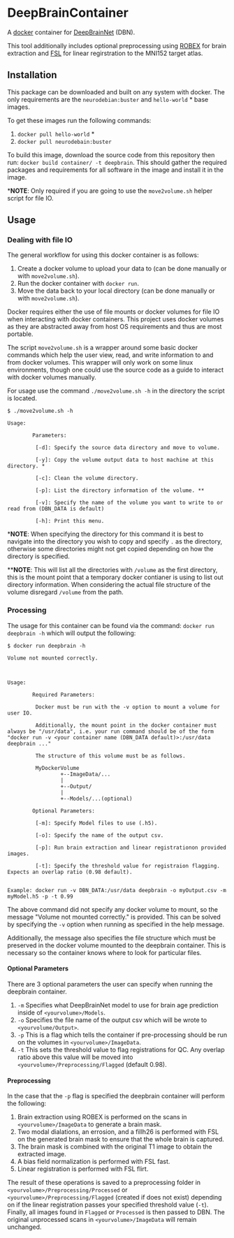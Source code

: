 # DeepBrainContainer
A [docker](https://www.docker.com/) container for [DeepBrainNet](https://github.com/vishnubashyam/DeepBrainNet) (DBN).

This tool additionally includes optional preprocessing using [ROBEX](https://www.nitrc.org/projects/robex) for brain extraction and [FSL](https://fsl.fmrib.ox.ac.uk/fsl/fslwiki/FLIRT) for linear regirstration to the MNI152 target atlas.

## Installation
This package can be downloaded and built on any system with docker. The only requirements are the `neurodebian:buster` and `hello-world` * base images.

To get these images run the following commands:
1. `docker pull hello-world` *
2. `docker pull neurodebain:buster`

To build this image, download the source code from this repository then run: `docker build container/ -t deepbrain`.
This should gather the required packages and requirements for all software in the image and install it in the image.

*__NOTE__:  Only required if you are going to use the `move2volume.sh` helper script for file IO.

## Usage
### Dealing with file IO

The general workflow for using this docker container is as follows:
1. Create a docker volume to upload your data to (can be done manually or with `move2volume.sh`).
2. Run the docker container with `docker run`.
3. Move the data back to your local directory (can be done manually or with `move2volume.sh`).

Docker requires either the use of file mounts or docker volumes for file IO when interacting with docker containers. This project uses docker volumes as they are abstracted away from host OS requirements and thus are most portable.

The script `move2volume.sh` is a wrapper around some basic docker commands which help the user view, read, and write information to and from docker volumes. This wrapper will only work on some linux environments, though one could use the source code as a guide to interact with docker volumes manually.

For usage use the command `./move2volume.sh -h` in the directory the script is located.
```
$ ./move2volume.sh -h

Usage:

        Parameters:

         [-d]: Specify the source data directory and move to volume.

         [-y]: Copy the volume output data to host machine at this directory. *

         [-c]: Clean the volume directory.

         [-p]: List the directory information of the volume. **

         [-v]: Specify the name of the volume you want to write to or read from (DBN_DATA is default)

         [-h]: Print this menu.
```
*__NOTE__: When specifying the directory for this command it is best to navigate into the directory you wish to copy and specify `.` as the directory, otherwise
           some directories might not get copied depending on how the directory is specified.

**__NOTE__: This will list all the directories with `/volume` as the first directory, this is the mount point that a temporary docker contianer is using to list
            out directory information. When considering the actual file structure of the volume disregard `/volume` from the path. 

### Processing

The usage for this container can be found via the command: `docker run deepbrain -h` which will output the following:
```
$ docker run deepbrain -h

Volume not mounted correctly.



Usage:

        Required Parameters:

         Docker must be run with the -v option to mount a volume for user IO.

         Additionally, the mount point in the docker container must always be "/usr/data", i.e. your run command should be of the form "docker run -v <your container name (DBN_DATA default)>:/usr/data deepbrain ..."

         The structure of this volume must be as follows.

         MyDockerVolume
                 +--ImageData/...
                 |
                 +--Output/
                 |
                 +--Models/...(optional)

        Optional Parameters:

         [-m]: Specify Model files to use (.h5).

         [-o]: Specify the name of the output csv.

         [-p]: Run brain extraction and linear registrationon provided images.

         [-t]: Specify the threshold value for registraion flagging. Expects an overlap ratio (0.98 default).


Example: docker run -v DBN_DATA:/usr/data deepbrain -o myOutput.csv -m myModel.h5 -p -t 0.99
```

The above command did not specify any docker volume to mount, so the message "Volume not mounted correctly." is provided. This can be solved by 
specifying the `-v` option when running as specified in the help message.

Additionally, the message also specifies the file structure which must be preserved in the docker volume mounted to the deepbrain container.
This is necessary so the container knows where to look for particular files.

#### Optional Parameters

There are 3 optional parameters the user can specify when running the deepbrain container.
1. `-m` Specifies what DeepBrainNet model to use for brain age prediction inside of `<yourvolume>/Models`.
2. `-o` Specifies the file name of the output csv which will be wrote to `<yourvolume/Output>`.
3. `-p` This is a flag which tells the container if pre-processing should be run on the volumes in `<yourvolume>/ImageData`.
4. `-t` This sets the threshold value to flag registrations for QC. Any overlap ratio above this value will be moved into `<yourvolume>/Preprocessing/Flagged` (default 0.98).

#### Preprocessing
In the case that the `-p` flag is specified the deepbrain container will perform the following:
1. Brain extraction using ROBEX is performed on the scans in `<yourvolume>/ImageData` to generate a brain mask.
2. Two modal dialations, an errosion, and a fillh26 is performed with FSL on the generated brain mask to ensure that the whole brain is captured.
3. The brain mask is combined with the original T1 image to obtain the extracted image.
4. A bias field normalization is performed with FSL fast.
5. Linear registration is performed with FSL flirt.

The result of these operations is saved to a preprocessing folder in `<yourvolume>/Preprocessing/Processed` or  
`<yourvolume>/Preprocessing/Flagged` (created if does not exist) depending on if the linear registration passes your specified threshold value (`-t`). 
Finally, all images found in `Flagged` or `Processed` is then passed to DBN. The original unprocessed scans in `<yourvolume>/ImageData` will remain unchanged.

